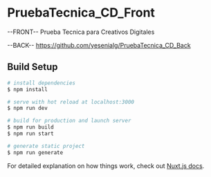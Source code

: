 # PruebaTecnica_CD_Front

--FRONT--
Prueba Tecnica para Creativos Digitales

--BACK--
https://github.com/yesenialg/PruebaTecnica_CD_Back



## Build Setup

```bash
# install dependencies
$ npm install

# serve with hot reload at localhost:3000
$ npm run dev

# build for production and launch server
$ npm run build
$ npm run start

# generate static project
$ npm run generate
```

For detailed explanation on how things work, check out [Nuxt.js docs](https://nuxtjs.org).
